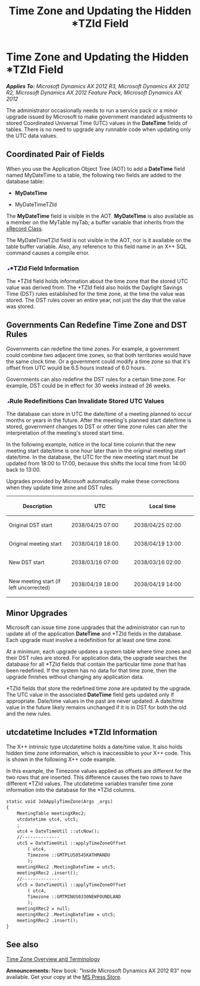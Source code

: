 ﻿---
title: Time Zone and Updating the Hidden *TZId Field
TOCTitle: Time Zone and Updating the Hidden *TZId Field
ms:assetid: e38586f8-4ebf-4eab-afc0-867b42765fdf
ms:mtpsurl: https://msdn.microsoft.com/en-us/library/Cc622312(v=AX.60)
ms:contentKeyID: 35253149
ms.date: 05/18/2015
mtps_version: v=AX.60
---

# Time Zone and Updating the Hidden \*TZId Field 


_**Applies To:** Microsoft Dynamics AX 2012 R3, Microsoft Dynamics AX 2012 R2, Microsoft Dynamics AX 2012 Feature Pack, Microsoft Dynamics AX 2012_

The administrator occasionally needs to run a service pack or a minor upgrade issued by Microsoft to make government mandated adjustments to stored Coordinated Universal Time (UTC) values in the **DateTime** fields of tables. There is no need to upgrade any runnable code when updating only the UTC data values.

## Coordinated Pair of Fields

When you use the Application Object Tree (AOT) to add a **DateTime** field named MyDateTime to a table, the following two fields are added to the database table:

  - **MyDateTime**

  - MyDateTimeTZId

The **MyDateTime** field is visible in the AOT. **MyDateTime** is also available as a member on the MyTable myTab; a buffer variable that inherits from the [xRecord Class](https://msdn.microsoft.com/en-us/library/gg950368\(v=ax.60\)).

The MyDateTimeTZId field is not visible in the AOT, nor is it available on the table buffer variable. Also, any reference to this field name in an X++ SQL command causes a compile error.

### ![Cc622312.collapse\_all(en-us,AX.60).gif](images/Gg863931.collapse_all(en-us,AX.60).gif "Cc622312.collapse_all(en-us,AX.60).gif")\*TZId Field Information

The \*TZId field holds information about the time zone that the stored UTC value was derived from. The \*TZId field also holds the Daylight Savings Time (DST) rules established for the time zone, at the time the value was stored. The DST rules cover an entire year, not just the day that the value was stored.

## Governments Can Redefine Time Zone and DST Rules

Governments can redefine the time zones. For example, a government could combine two adjacent time zones, so that both territories would have the same clock time. Or a government could modify a time zone so that it's offset from UTC would be 6.5 hours instead of 6.0 hours.

Governments can also redefine the DST rules for a certain time zone. For example, DST could be in effect for 30 weeks instead of 26 weeks.

### ![Cc622312.collapse\_all(en-us,AX.60).gif](images/Gg863931.collapse_all(en-us,AX.60).gif "Cc622312.collapse_all(en-us,AX.60).gif")Rule Redefinitions Can Invalidate Stored UTC Values

The database can store in UTC the date/time of a meeting planned to occur months or years in the future. After the meeting's planned start date/time is stored, government changes to DST or other time zone rules can alter the interpretation of the meeting's stored start time.

In the following example, notice in the local time column that the new meeting start date/time is one hour later than in the original meeting start date/time. In the database, the UTC for the new meeting start must be updated from 18:00 to 17:00, because this shifts the local time from 14:00 back to 13:00.

Upgrades provided by Microsoft automatically make these corrections when they update time zone and DST rules.

<table>
<colgroup>
<col style="width: 33%" />
<col style="width: 33%" />
<col style="width: 33%" />
</colgroup>
<thead>
<tr class="header">
<th><p>Description</p></th>
<th><p>UTC</p></th>
<th><p>Local time</p></th>
</tr>
</thead>
<tbody>
<tr class="odd">
<td><p>Original DST start</p></td>
<td><p>2038/04/25 07:00</p></td>
<td><p>2038/04/25 02:00</p></td>
</tr>
<tr class="even">
<td><p>Original meeting start</p></td>
<td><p>2038/04/19 18:00</p></td>
<td><p>2038/04/19 13:00</p></td>
</tr>
<tr class="odd">
<td><p>New DST start</p></td>
<td><p>2038/03/16 07:00</p></td>
<td><p>2038/03/16 02:00</p></td>
</tr>
<tr class="even">
<td><p>New meeting start (if left uncorrected)</p></td>
<td><p>2038/04/19 18:00</p></td>
<td><p>2038/04/19 14:00</p></td>
</tr>
</tbody>
</table>


## Minor Upgrades

Microsoft can issue time zone upgrades that the administrator can run to update all of the application **DateTime** and \*TZId fields in the database. Each upgrade must involve a redefinition for at least one time zone.

At a minimum, each upgrade updates a system table where time zones and their DST rules are stored. For application data, the upgrade searches the database for all \*TZId fields that contain the particular time zone that has been redefined. If the system has no data for that time zone, then the upgrade finishes without changing any application data.

\*TZId fields that store the redefined time zone are updated by the upgrade. The UTC value in the associated **DateTime** field gets updated only if appropriate. Date/time values in the past are never updated. A date/time value in the future likely remains unchanged if it is in DST for both the old and the new rules.

## utcdatetime Includes \*TZId Information

The X++ intrinsic type utcdatetime holds a date/time value. It also holds hidden time zone information, which is inaccessible to your X++ code. This is shown in the following X++ code example.

In this example, the Timezone values applied as offsets are different for the two rows that are inserted. This difference causes the two rows to have different \*TZId values. The utcdatetime variables transfer time zone information into the database for the \*TZId columns.

    static void JobApplyTimeZone(Args _args)
    {
        MeetingTable meetingXRec2;
        utcdatetime utc4, utc5;
        ;
        utc4 = DateTimeUtil ::utcNow();
        //--------------
        utc5 = DateTimeUtil ::applyTimeZoneOffset
            ( utc4,
            Timezone ::GMTPLUS0545KATHMANDU
            );
        meetingXRec2 .MeetingDateTime = utc5;
        meetingXRec2 .insert();
        //--------------
        utc5 = DateTimeUtil ::applyTimeZoneOffset
            ( utc4,
            Timezone ::GMTMINUS0330NEWFOUNDLAND
            );
        meetingXRec2 = null;
        meetingXRec2 .MeetingDateTime = utc5;
        meetingXRec2 .insert();
    }

## See also

[Time Zone Overview and Terminology](time-zone-overview-and-terminology.md)

  
**Announcements:** New book: "Inside Microsoft Dynamics AX 2012 R3" now available. Get your copy at the [MS Press Store](https://www.microsoftpressstore.com/store/inside-microsoft-dynamics-ax-2012-r3-9780735685109).

